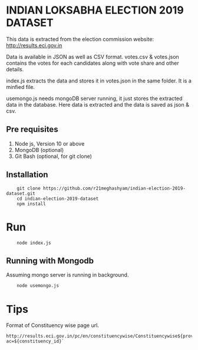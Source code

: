 # INDIAN LOKSABHA ELECTION 2019 DATASET

This data is extracted from the election commission website: http://results.eci.gov.in

Data is available in JSON as well as CSV format. votes.csv & votes.json contains the votes for each candidates along with vote share and other details.

index.js extracts the data and stores it in votes.json in the same folder. It is a minfied file.

usemongo.js needs mongoDB server running, it just stores the extracted data in the database. Here data is extracted and the data is saved as json & csv.

## Pre requisites
1. Node js, Version 10 or above
2. MongoDB (optional)
3. Git Bash (optional, for git clone)

## Installation
```
    git clone https://github.com/r21meghashyam/indian-election-2019-dataset.git
    cd indian-election-2019-dataset
    npm install
```

# Run
```
    node index.js
```

## Running with Mongodb
Assuming mongo server is running in background.
```
    node usemongo.js
```

# Tips
Format of Constituency wise page url.
```
http://results.eci.gov.in/pc/en/constituencywise/Constituencywise${province_id}${constituency_id}.htm?ac=${constituency_id}`
```